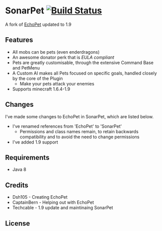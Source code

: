 SonarPet [![Build Status](https://travis-ci.org/TechzoneMC/SonarPet.svg?branch=master)](https://travis-ci.org/TechzoneMC/SonarPet)
========
A fork of [EchoPet](https://github.com/DSH105/EchoPet) updated to 1.9

## Features
- All mobs can be pets (even enderdragons)
- An awesome donator perk that is _EULA compliant_
- Pets are greatly customisable, through the extensive Command Base and PetMenu
- A Custom AI makes all Pets focused on specific goals, handled closely by the core of the Plugin
  - Make your pets attack your enemies
- Supports minecraft 1.6.4-1.9

## Changes
I've made some changes to EchoPet in SonarPet, which are listed below.
- I've renamed references from 'EchoPet' to 'SonarPet'
  - Permissions and class names remain, to retain backwards compatibility and to avoid the need to change permissions
- I've added 1.9 support

## Requirements
- Java 8

## Credits
- Dsh105 - Creating EchoPet
- CaptainBern - Helping out with EchoPet
- Techcable - 1.9 update and maintinaing SonarPet

## License
